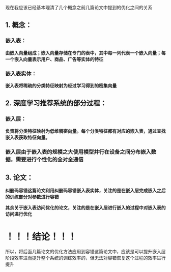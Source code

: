 现在我应该已经基本理清了几个概念之前几篇论文中提到的优化之间的关系

## 1. 概念：

### 嵌入表：
**由嵌入向量组成；嵌入向量存储在专门的表中，其中每一列代表一个嵌入向量；每一个嵌入向量表示用户、商品、广告等实体的特征**

### 嵌入表实体：
**嵌入表将稀疏的分类特征映射为经过学习得到的密集向量**

## 2. 深度学习推荐系统的部分过程：

### 嵌入层：
**负责将分类特征映射为低维稠密向量。每个分类特征都有对应的嵌入表，通过查找嵌入表获取特征向量。**

### 嵌入层由于嵌入表的规模之大使用模型并行在设备之间分布嵌入数据，需要进行个性化的全对全通信

## 3. 论文：

**纠删码容错这篇论文利用纠删码容错嵌入表实体，关注的是在嵌入层完成嵌入之后的训练部分对参数进行容错**

**其余关于嵌入表访问优化的论文，关注的是在嵌入层进行嵌入的过程中对嵌入表的访问进行优化**

# ！！！结论！！！

所以，将后面几篇论文的优化方法应用到容错这篇论文中，应该是可以提升嵌入层阶段效率进而提升整个系统的训练效率的，但无法对容错恢复这个过程的效率进行提升



















